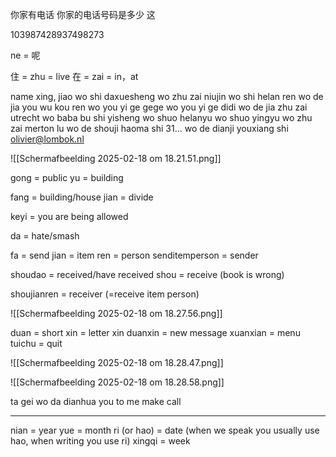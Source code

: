 你家有电话
你家的电话号码是多少
这

103987428937498273

ne = 呢


住 = zhu = live
在 = zai = in，at


name xing, jiao
wo shi daxuesheng
wo zhu zai niujin
wo shi helan ren
wo de jia you wu kou ren
wo you yi ge gege
wo you yi ge didi
wo de jia zhu zai utrecht
wo baba bu shi yisheng
wo shuo helanyu
wo shuo yingyu
wo zhu zai merton lu
wo de shouji haoma shi 31...
wo de dianji youxiang shi olivier@lombok.nl

![[Scherm­afbeelding 2025-02-18 om 18.21.51.png]]

gong = public
yu = building

fang = building/house
jian = divide

keyi = you are being allowed

da = hate/smash

fa = send
jian = item
ren = person
senditemperson = sender

shoudao = received/have received
shou = receive (book is wrong)

shoujianren = receiver (=receive item person)

![[Scherm­afbeelding 2025-02-18 om 18.27.56.png]]

duan = short
xin = letter
xin duanxin = new message
xuanxian = menu
tuichu = quit

![[Scherm­afbeelding 2025-02-18 om 18.28.47.png]]


![[Scherm­afbeelding 2025-02-18 om 18.28.58.png]]


ta gei wo da dianhua
you to me make call

---

nian = year
yue = month
ri (or hao) = date (when we speak you usually use hao, when writing you use ri)
xingqi = week



